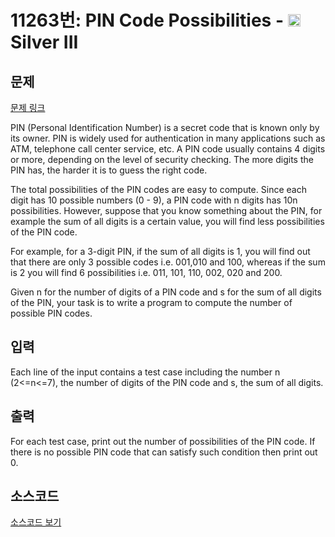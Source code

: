 # 11263번: PIN Code Possibilities - <img src="https://static.solved.ac/tier_small/8.svg" style="height:20px" /> Silver III

<!-- performance -->

<!-- 문제 제출 후 깃허브에 푸시를 했을 때 제출한 코드의 성능이 입력될 공간입니다.-->

<!-- end -->

## 문제

[문제 링크](https://boj.kr/11263)


<p>PIN (Personal Identification Number) is a secret code that is known only by its owner. PIN is widely used for authentication in many applications such as ATM, telephone call center service, etc. A PIN code usually contains 4 digits or more, depending on the level of security checking. The more digits the PIN has, the harder it is to guess the right code.</p>

<p>The total possibilities of the PIN codes are easy to compute. Since each digit has 10 possible numbers (0 - 9), a PIN code with n digits has 10n possibilities. However, suppose that you know something about the PIN, for example the sum of all digits is a certain value, you will find less possibilities of the PIN code.</p>

<p>For example, for a 3-digit PIN, if the sum of all digits is 1, you will find out that there are only 3 possible codes i.e. 001,010 and 100, whereas if the sum is 2 you will find 6 possibilities i.e. 011, 101, 110, 002, 020 and 200.</p>

<p>Given n for the number of digits of a PIN code and s for the sum of all digits of the PIN, your task is to write a program to compute the number of possible PIN codes.</p>



## 입력


<p>Each line of the input contains a test case including the number n (2&lt;=n&lt;=7), the number of digits of the PIN code and s, the sum of all digits.</p>



## 출력


<p>For each test case, print out the number of possibilities of the PIN code. If there is no possible PIN code that can satisfy such condition then print out 0.</p>



## 소스코드

[소스코드 보기](PIN%20Code%20Possibilities.cpp)
